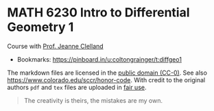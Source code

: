 # MATH 6230 Intro to Differential Geometry 1

Course with [Prof. Jeanne Clelland](http://math.colorado.edu/~jnc/)

- Bookmarks: <https://pinboard.in/u:coltongrainger/t:diffgeo1>

The markdown files are licensed in the [public domain (CC-0)](http://creativecommons.org/about/cc0). See also <https://www.colorado.edu/sccr/honor-code>. With credit to the original authors `pdf` and `tex` files are uploaded in [fair use](https://libguides.bc.edu/copyright/). 

> The creativity is theirs, the mistakes are my own.
